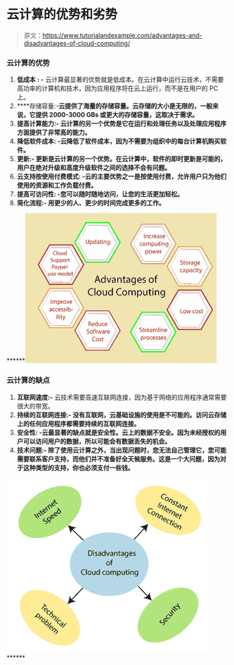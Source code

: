 # 云计算的优势和劣势

> 原文：<https://www.tutorialandexample.com/advantages-and-disadvantages-of-cloud-computing/>

### 云计算的优势

1.  **低成本** **: -** 云计算最显著的优势就是低成本。在云计算中运行云技术，不需要高功率的计算机和技术，因为应用程序将在云上运行，而不是在用户的 PC 上。
2.  ****存储容量:-****云提供了海量的存储容量。云存储的大小是无限的，一般来说，它提供 2000-3000 GBs 或更大的存储容量，这取决于需求。****
3.  ********提高计算能力:-** 云计算的另一个优势是它在运行和处理任务以及处理应用程序方面提供了非常高的能力。******
4.  ********降低软件成本:** -云降低了软件成本，因为不需要为组织中的每台计算机购买软件。******
5.  ********更新:-** 更新是云计算的另一个优势。在云计算中，软件的即时更新是可能的，用户在绝对升级和高度升级软件之间的选择不会有问题。******
6.  ********云支持按使用付费模式:** -云的主要优势之一是按使用付费，允许用户只为他们使用的资源和工作负载付费。******
7.  ********提高可访问性:** -您可以随时随地访问，让您的生活更加轻松。******
8.  ********简化流程:-** 用更少的人、更少的时间完成更多的工作。******

 ******![Advantages of cloud computing](img/5a6c21bbbad478a7e98e36aaac325da2.png)

### 云计算的缺点

1.  **互联网速度:-** 云技术需要高速互联网连接，因为基于网络的应用程序通常需要很大的带宽。
2.  ****持续的互联网连接:-** 没有互联网，云基础设施的使用是不可能的。访问云存储上的任何应用程序都需要持续的互联网连接。**
3.  ******安全性:** -云最显著的缺点就是安全性。云上的数据不安全。因为未经授权的用户可以访问用户的数据，所以可能会有数据丢失的机会。****
4.  ********技术问题:-** 除了使用云计算之外，当出现问题时，您无法自己管理它，您可能需要联系客户支持，而他们并不准备好全天候服务。这是一个大问题，因为对于这种类型的支持，你也必须支付一些钱。******

 ******![Advantages of cloud computing 1](img/289eff5aed1c4d6fd7070cfacdd60b76.png)************